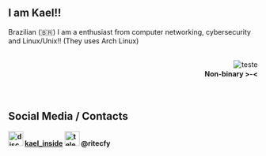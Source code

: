 ## I am Kael!!


 
  Brazilian (🇧🇷) I am a enthusiast from computer networking, cybersecurity and Linux/Unix!! (They uses Arch Linux) 


<div style="display: inline_block"><br>
   
  <img align="right" src="https://github.com/user-attachments/assets/765ce3c4-da36-4ee5-90d2-f003f6caa28d" alt="teste" >
    <h4 align="right"> Non-binary >-< </h4>
 </div>


<br>

## Social Media / Contacts

 __<img src="https://cdn.prod.website-files.com/6257adef93867e50d84d30e2/636e0a6918e57475a843f59f_icon_clyde_black_RGB.svg" alt="discord" width="30" height="30">  [kael_inside](https://discord.com/users/703731120235085895) <img src="https://www.svgrepo.com/show/452115/telegram.svg" alt="telegram" width="30" height="30">  @ritecfy__ 
  


